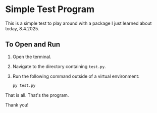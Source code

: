 # Simple Test Program

This is a simple test to play around with a package I just learned about today, 8.4.2025.

## To Open and Run

1. Open the terminal.
2. Navigate to the directory containing `test.py`.
3. Run the following command outside of a virtual environment:

   ```bash
   py test.py

That is all. That's the program.

Thank you!
